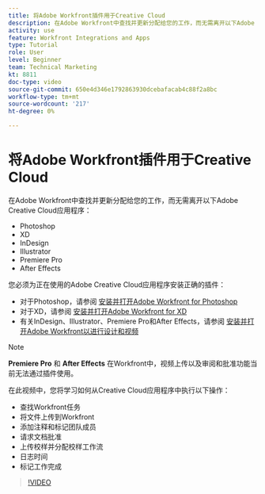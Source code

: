 ```yaml
---
title: 将Adobe Workfront插件用于Creative Cloud
description: 在Adobe Workfront中查找并更新分配给您的工作，而无需离开以下Adobe Creative Cloud应用程序 — Photoshop、XD、InDesign、Illustrator、Premiere Pro和After Effects
activity: use
feature: Workfront Integrations and Apps
type: Tutorial
role: User
level: Beginner
team: Technical Marketing
kt: 8811
doc-type: video
source-git-commit: 650e4d346e1792863930dcebafacab4c88f2a8bc
workflow-type: tm+mt
source-wordcount: '217'
ht-degree: 0%

---
```


# 将Adobe Workfront插件用于Creative Cloud

在Adobe Workfront中查找并更新分配给您的工作，而无需离开以下Adobe Creative Cloud应用程序：

* Photoshop
* XD
* InDesign
* Illustrator
* Premiere Pro
* After Effects

您必须为正在使用的Adobe Creative Cloud应用程序安装正确的插件：

* 对于Photoshop，请参阅 [安装并打开Adobe Workfront for Photoshop](https://experienceleague.adobe.com/docs/workfront/using/adobe-workfront-integrations/workfront-for-creative-cloud/install-wf-cc/wf-cc-install-ps.html?)
* 对于XD，请参阅 [安装并打开Adobe Workfront for XD](https://experienceleague.adobe.com/docs/workfront/using/adobe-workfront-integrations/workfront-for-creative-cloud/install-wf-cc/wf-adobe-xd-install.html?)
* 有关InDesign、Illustrator、Premiere Pro和After Effects，请参阅 [安装并打开Adobe Workfront以进行设计和视频](https://experienceleague.adobe.com/docs/workfront/using/adobe-workfront-integrations/workfront-for-creative-cloud/install-wf-cc/wf-install-cc.html?)

>[!NOTE]
>
>**Premiere Pro** 和 **After Effects** 在Workfront中，视频上传以及审阅和批准功能当前无法通过插件使用。


在此视频中，您将学习如何从Creative Cloud应用程序中执行以下操作：

* 查找Workfront任务
* 将文件上传到Workfront
* 添加注释和标记团队成员
* 请求文档批准
* 上传校样并分配校样工作流
* 日志时间
* 标记工作完成

>[!VIDEO](https://video.tv.adobe.com/v/3415452/?quality=12&learn=on)
